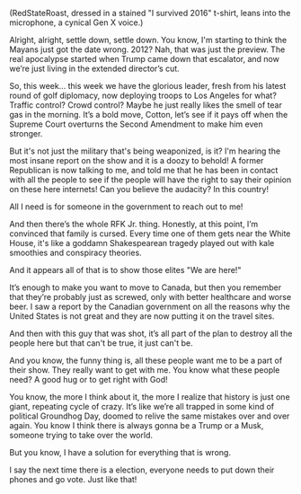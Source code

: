 (RedStateRoast, dressed in a stained "I survived 2016" t-shirt, leans into the microphone, a cynical Gen X voice.)

Alright, alright, settle down, settle down. You know, I'm starting to think the Mayans just got the date wrong. 2012? Nah, that was just the preview. The real apocalypse started when Trump came down that escalator, and now we’re just living in the extended director’s cut.

So, this week… this week we have the glorious leader, fresh from his latest round of golf diplomacy, now deploying troops to Los Angeles for what? Traffic control? Crowd control? Maybe he just really likes the smell of tear gas in the morning. It’s a bold move, Cotton, let’s see if it pays off when the Supreme Court overturns the Second Amendment to make him even stronger.

But it's not just the military that's being weaponized, is it? I'm hearing the most insane report on the show and it is a doozy to behold! A former Republican is now talking to me, and told me that he has been in contact with all the people to see if the people will have the right to say their opinion on these here internets! Can you believe the audacity? In this country!

All I need is for someone in the government to reach out to me!

And then there’s the whole RFK Jr. thing. Honestly, at this point, I’m convinced that family is cursed. Every time one of them gets near the White House, it's like a goddamn Shakespearean tragedy played out with kale smoothies and conspiracy theories.

And it appears all of that is to show those elites "We are here!"

It’s enough to make you want to move to Canada, but then you remember that they’re probably just as screwed, only with better healthcare and worse beer. I saw a report by the Canadian government on all the reasons why the United States is not great and they are now putting it on the travel sites.

And then with this guy that was shot, it’s all part of the plan to destroy all the people here but that can't be true, it just can't be.

And you know, the funny thing is, all these people want me to be a part of their show. They really want to get with me. You know what these people need? A good hug or to get right with God!

You know, the more I think about it, the more I realize that history is just one giant, repeating cycle of crazy. It’s like we’re all trapped in some kind of political Groundhog Day, doomed to relive the same mistakes over and over again. You know I think there is always gonna be a Trump or a Musk, someone trying to take over the world. 

But you know, I have a solution for everything that is wrong.

I say the next time there is a election, everyone needs to put down their phones and go vote. Just like that!